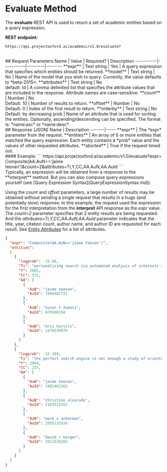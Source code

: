 <!-- 
NavPath: Academic Knowledge API
LinkLabel: Evaluate Method
Url: Academic-Knowledge-API/documentation/EvaluateMethod
Weight: 90
-->

# Evaluate Method

The **evaluate** REST API is used to return a set of academic entities based on a query expression.
<br>

**REST endpoint:**  
```
https://api.projectoxford.ai/academic/v1.0/evaluate? 
```   
<br>
## Request Parameters  
Name     | Value | Required?  | Description
-----------|-----------|---------|--------
**expr**       | Text string | Yes | A query expression that specifies which entities should be returned.
**model**      | Text string | No  | Name of the model that you wish to query.  Currently, the value defaults to *beta-2015*.        
**attributes** | Text string | No<br>default: Id | A comma delimited list that specifies the attribute values that are included in the response. Attribute names are case-sensitive.
**count**	     | Number | No<br>Default: 10 | Number of results to return.
**offset**     | Number |	No<br>Default: 0	| Index of the first result to return.
**orderby** |	Text string | No<br>Default: by decreasing prob	| Name of an attribute that is used for sorting the entities. Optionally, ascending/descending can be specified. The format is: *name:asc* or *name:desc*.
  
 <br>
## Response (JSON)
Name | Description
-------|-----   
**expr** |	The *expr* parameter from the request.
**entities** |	An array of 0 or more entities that matched the query expression. Each entity contains a *prob* value and the values of other requested attributes.
**aborted** | True if the request timed out.

<br>
#### Example:
```
https://api.projectoxford.ai/academic/v1.0/evaluate?expr=
Composite(AA.AuN=='jaime teevan')&count=2&attributes=Ti,Y,CC,AA.AuN,AA.AuId
```
<br>Typically, an expression will be obtained from a response to the **interpret** method.  But you can also compose query expressions yourself (see [Query Expression Syntax](QueryExpressionSyntax.md)).  
  
Using the *count* and *offset* parameters, a large number of results may be obtained without sending a single request that results in a huge (and potentially slow) response.  In this example, the request used the expression for the first interpretation from the **interpret** API response as the *expr* value. The *count=2* parameter specifies that 2 entity results are being requested. And the *attributes=Ti,Y,CC,AA.AuN,AA.AuId* parameter indicates that the title, year, citation count, author name, and author ID are requested for each result.  See [Entity Attributes](EntityAttributes.md) for a list of attributes.
  
```JSON
{
  "expr": "Composite(AA.AuN=='jaime teevan')",
  "entities": 
  [
    {
      "logprob": -15.08,
      "Ti": "personalizing search via automated analysis of interests and activities",
      "Y": 2005,
      "CC": 372,
      "AA": [
        {
          "AuN": "jaime teevan",
          "AuId": 1968481722
        },
        {
          "AuN": "susan t dumais",
          "AuId": 676500258
        },
        {
          "AuN": "eric horvitz",
          "AuId": 1470530979
        }
      ]
    },
    {
      "logprob": -15.389,
      "Ti": "the perfect search engine is not enough a study of orienteering behavior in directed search",
      "Y": 2004,
      "CC": 237,
      "AA": [
        {
          "AuN": "jaime teevan",
          "AuId": 1982462162
        },
        {
          "AuN": "christine alvarado",
          "AuId": 2163512453
        },
        {
          "AuN": "mark s ackerman",
          "AuId": 2055132526
        },
        {
          "AuN": "david r karger",
          "AuId": 2012534293
        }
      ]
    }
  ]
}
 ```
 
